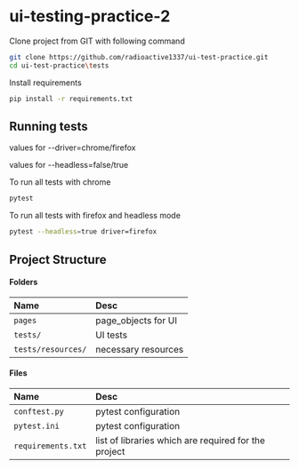 # ui-testing-practice-2

Clone project from GIT with following command

```bash
git clone https://github.com/radioactive1337/ui-test-practice.git
cd ui-test-practice\tests
```

Install requirements

```bash
pip install -r requirements.txt
```

## Running tests

values for --driver=chrome/firefox

values for --headless=false/true

To run all tests with chrome

```bash
pytest
```

To run all tests with firefox and headless mode

```bash
pytest --headless=true driver=firefox
```

## Project Structure

#### Folders

| Name               | Desc                 |
|:-------------------|:---------------------|
| `pages`            | page_objects for  UI |
| `tests/`           | UI tests             |                       
| `tests/resources/` | necessary resources  |

#### Files

| Name               | Desc                                                 | 
|:-------------------|:-----------------------------------------------------|
| `conftest.py`      | pytest configuration                                 |
| `pytest.ini`       | pytest configuration                                 |
| `requirements.txt` | list of libraries which are required for the project |
